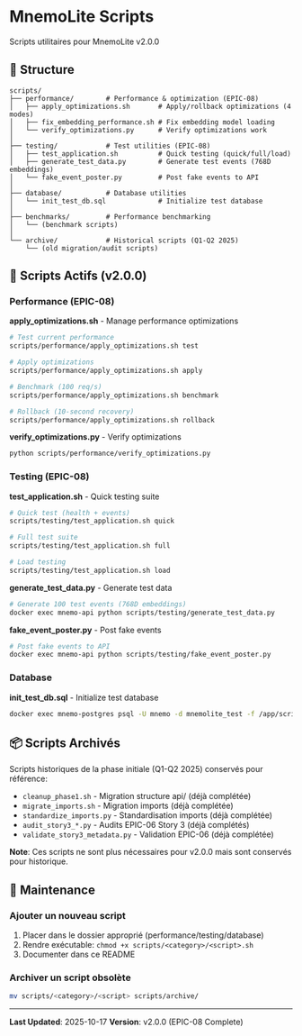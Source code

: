 # MnemoLite Scripts

Scripts utilitaires pour MnemoLite v2.0.0

## 📁 Structure

```
scripts/
├── performance/        # Performance & optimization (EPIC-08)
│   ├── apply_optimizations.sh       # Apply/rollback optimizations (4 modes)
│   ├── fix_embedding_performance.sh # Fix embedding model loading
│   └── verify_optimizations.py      # Verify optimizations work
│
├── testing/            # Test utilities (EPIC-08)
│   ├── test_application.sh          # Quick testing (quick/full/load)
│   ├── generate_test_data.py        # Generate test events (768D embeddings)
│   └── fake_event_poster.py         # Post fake events to API
│
├── database/           # Database utilities
│   └── init_test_db.sql             # Initialize test database
│
├── benchmarks/         # Performance benchmarking
│   └── (benchmark scripts)
│
└── archive/            # Historical scripts (Q1-Q2 2025)
    └── (old migration/audit scripts)
```

## 🚀 Scripts Actifs (v2.0.0)

### Performance (EPIC-08)

**apply_optimizations.sh** - Manage performance optimizations
```bash
# Test current performance
scripts/performance/apply_optimizations.sh test

# Apply optimizations
scripts/performance/apply_optimizations.sh apply

# Benchmark (100 req/s)
scripts/performance/apply_optimizations.sh benchmark

# Rollback (10-second recovery)
scripts/performance/apply_optimizations.sh rollback
```

**verify_optimizations.py** - Verify optimizations
```bash
python scripts/performance/verify_optimizations.py
```

### Testing (EPIC-08)

**test_application.sh** - Quick testing suite
```bash
# Quick test (health + events)
scripts/testing/test_application.sh quick

# Full test suite
scripts/testing/test_application.sh full

# Load testing
scripts/testing/test_application.sh load
```

**generate_test_data.py** - Generate test data
```bash
# Generate 100 test events (768D embeddings)
docker exec mnemo-api python scripts/testing/generate_test_data.py
```

**fake_event_poster.py** - Post fake events
```bash
# Post fake events to API
docker exec mnemo-api python scripts/testing/fake_event_poster.py
```

### Database

**init_test_db.sql** - Initialize test database
```bash
docker exec mnemo-postgres psql -U mnemo -d mnemolite_test -f /app/scripts/database/init_test_db.sql
```

## 📦 Scripts Archivés

Scripts historiques de la phase initiale (Q1-Q2 2025) conservés pour référence:

- `cleanup_phase1.sh` - Migration structure api/ (déjà complétée)
- `migrate_imports.sh` - Migration imports (déjà complétée)
- `standardize_imports.py` - Standardisation imports (déjà complétée)
- `audit_story3_*.py` - Audits EPIC-06 Story 3 (déjà complétés)
- `validate_story3_metadata.py` - Validation EPIC-06 (déjà complétée)

**Note**: Ces scripts ne sont plus nécessaires pour v2.0.0 mais sont conservés pour historique.

## 🔧 Maintenance

### Ajouter un nouveau script
1. Placer dans le dossier approprié (performance/testing/database)
2. Rendre exécutable: `chmod +x scripts/<category>/<script>.sh`
3. Documenter dans ce README

### Archiver un script obsolète
```bash
mv scripts/<category>/<script> scripts/archive/
```

---

**Last Updated**: 2025-10-17
**Version**: v2.0.0 (EPIC-08 Complete)
